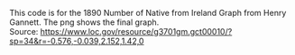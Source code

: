 This code is for the 1890 Number of Native from Ireland Graph from Henry Gannett. The png shows the final graph.  
Source: https://www.loc.gov/resource/g3701gm.gct00010/?sp=34&r=-0.576,-0.039,2.152,1.42,0
